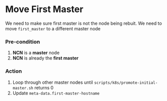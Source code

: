 # Move First Master

We need to make sure first master is not the node being rebuit. We need to move `first_master` to a different master node

### Pre-condition

1. **NCN** is a **master** node
1. **NCN** is already the **first master**

### Action

1. Loop through other master nodes until `scripts/k8s/promote-initial-master.sh` returns 0
2. Update `meta-data.first-master-hostname`